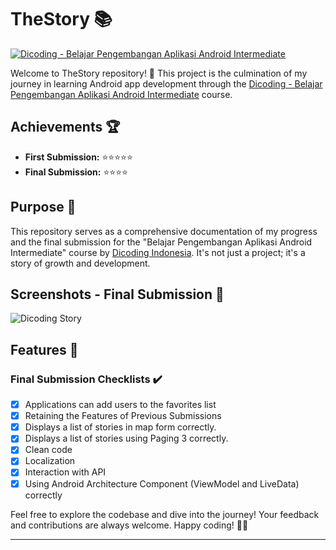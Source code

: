# TheStory 📚

[![Dicoding - Belajar Pengembangan Aplikasi Android Intermediate](https://img.shields.io/badge/Dicoding%20-%20Android%20Intermediate-blueviolet)](https://www.dicoding.com/academies/352)

Welcome to TheStory repository! 🌟 This project is the culmination of my journey in learning Android app development through the [Dicoding - Belajar Pengembangan Aplikasi Android Intermediate](https://www.dicoding.com/academies/352) course.

## Achievements 🏆

- **First Submission:** ⭐⭐⭐⭐⭐
- **Final Submission:** ⭐⭐⭐⭐

## Purpose 🎯

This repository serves as a comprehensive documentation of my progress and the final submission for the "Belajar Pengembangan Aplikasi Android Intermediate" course by [Dicoding Indonesia](https://www.dicoding.com/). It's not just a project; it's a story of growth and development.

## Screenshots - Final Submission 📸

![Dicoding Story](https://github.com/fitriadyaa/TheStory/blob/main/the%20story.png?raw=true)

## Features 🚀

### Final Submission Checklists ✔️

- [x] Applications can add users to the favorites list
- [x] Retaining the Features of Previous Submissions
- [x] Displays a list of stories in map form correctly.
- [x] Displays a list of stories using Paging 3 correctly.
- [x] Clean code
- [x] Localization
- [x] Interaction with API
- [x] Using Android Architecture Component (ViewModel and LiveData) correctly

Feel free to explore the codebase and dive into the journey! Your feedback and contributions are always welcome. Happy coding! 🚀📱

---
